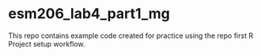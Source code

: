 # esm206_lab4_part1_mg
This repo contains example code created for practice using the repo first R Project setup workflow.
